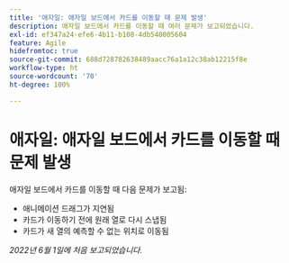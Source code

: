 ```yaml
---
title: '애자일: 애자일 보드에서 카드를 이동할 때 문제 발생'
description: 애자일 보드에서 카드를 이동할 때 여러 문제가 보고되었습니다.
exl-id: ef347a24-efe6-4b11-b108-4db540005604
feature: Agile
hidefromtoc: true
source-git-commit: 688d728782638489aacc76a1a12c38ab12215f8e
workflow-type: ht
source-wordcount: '70'
ht-degree: 100%

---
```


# 애자일: 애자일 보드에서 카드를 이동할 때 문제 발생

<!--Valid issue, won't fix-->

애자일 보드에서 카드를 이동할 때 다음 문제가 보고됨:

* 애니메이션 드래그가 지연됨
* 카드가 이동하기 전에 원래 열로 다시 스냅됨
* 카드가 새 열의 예측할 수 없는 위치로 이동됨

_2022년 6월 1일에 처음 보고되었습니다._
